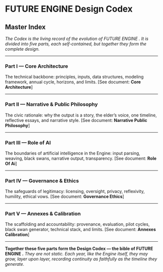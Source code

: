 # <span class="notranslate"> FUTURE ENGINE </span> Design Codex

## Master Index

*The Codex is the living record of the evolution of <span class="notranslate"> FUTURE ENGINE </span>. It is divided into five parts, each self-contained, but together they form the complete design.*

---

### Part I — Core Architecture

The technical backbone: principles, inputs, data structures, modeling framework, annual cycle, horizons, and limits.
\[See document: **Core Architecture**]

---

### Part II — Narrative & Public Philosophy

The civic rationale: why the output is a story, the elder’s voice, one timeline, reflective essays, and narrative style.
\[See document: **Narrative Public Philosophy**]

---

### Part III — Role of AI

The boundaries of artificial intelligence in the Engine: input parsing, weaving, black swans, narrative output, transparency.
\[See document: **Role Of Ai**]

---

### Part IV — Governance & Ethics

The safeguards of legitimacy: licensing, oversight, privacy, reflexivity, humility, ethical vows.
\[See document: **Governance Ethics**]

---

### Part V — Annexes & Calibration

The scaffolding and accountability: provenance, evaluation, pilot cycles, black swan generator, technical stack, and limits.
\[See document: **Annexes Calibration**]

---

**Together these five parts form the Design Codex — the bible of <span class="notranslate"> FUTURE ENGINE </span>.**
*They are not static. Each year, like the Engine itself, they may grow, layer upon layer, recording continuity as faithfully as the timeline they generate.*
